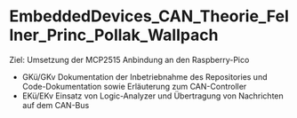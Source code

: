 # EmbeddedDevices_CAN_Theorie_Fellner_Princ_Pollak_Wallpach

Ziel: Umsetzung der MCP2515 Anbindung an den Raspberry-Pico

* GKü/GKv Dokumentation der Inbetriebnahme des Repositories und Code-Dokumentation sowie Erläuterung zum CAN-Controller
* EKü/EKv Einsatz von Logic-Analyzer und Übertragung von Nachrichten auf dem CAN-Bus
